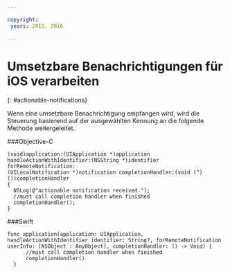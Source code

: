 ```yaml
---

copyright:
 years: 2015, 2016

---
```


# Umsetzbare Benachrichtigungen für iOS verarbeiten
{: #actionable-notifications}


Wenn eine umsetzbare Benachrichtigung empfangen wird, wird die Steuerung basierend auf der ausgewählten Kennung an die folgende Methode weitergeleitet.

###Objective-C

```
(void)application:(UIApplication *)application handleActionWithIdentifier:(NSString *)identifier forRemoteNotification:
(UILocalNotification *)notification completionHandler:(void (^)())completionHandler
{
  NSLog(@"actionable notification received.");
  //must call completion handler when finished
  completionHandler();
}
```

###Swift
 
```
func application(application: UIApplication, handleActionWithIdentifier identifier: String?, forRemoteNotification userInfo: [NSObject : AnyObject], completionHandler: () -> Void) {
      //must call completion handler when finished
      completionHandler()
  }
```    
    

